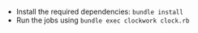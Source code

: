- Install the required dependencies: `bundle install`
- Run the jobs using `bundle exec clockwork clock.rb`